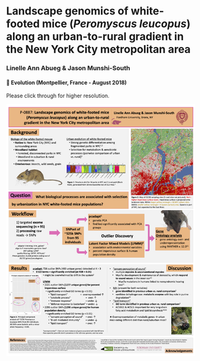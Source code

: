 # Landscape genomics of white-footed mice (*Peromyscus leucopus*) along an urban-to-rural gradient in the New York City metropolitan area

### **Linelle Ann Abueg** & Jason Munshi-South 

#### :round_pushpin: Evolution (Montpellier, France - August 2018) 

Please click through for higher resolution.

![poster](Abueg_Evolution2018_poster.png)
